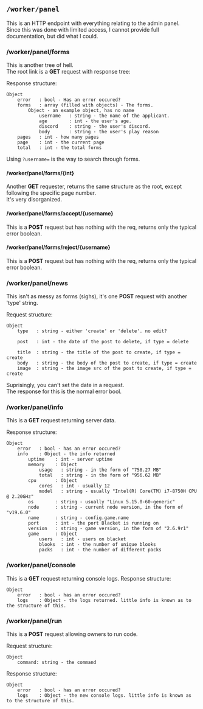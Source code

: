 ## ```/worker/panel```
This is an HTTP endpoint with everything relating to the admin panel.<br>
Since this was done with limited access, I cannot provide full documentation, but did what I could.<br>

### /worker/panel/forms
This is another tree of hell.<br>
The root link is a **GET** request with response tree:

Response structure:
```
Object
    error   : bool - Has an error occured?
    forms   : array (filled with objects) - The forms.
        Object - an example object, has no name
            username   : string - the name of the applicant.
            age        : int - the user's age.
            discord    : string - the user's discord.
            body       : string - the user's play reason
    pages   : int - how many pages 
    page    : int - the current page
    total   : int - the total forms
```

Using `?username=` is the way to search through forms.


#### /worker/panel/forms/{int}
Another **GET** requester, returns the same structure as the root, except following the specific page number.<br>
It's very disorganized.

#### /worker/panel/forms/accept/{username}
This is a **POST** request but has nothing with the req, returns only the typical error boolean.

#### /worker/panel/forms/reject/{username}
This is a **POST** request but has nothing with the req, returns only the typical error boolean.


### /worker/panel/news
This isn't as messy as forms (sighs), it's one **POST** request with another 'type' string.

Request structure:
```
Object
    type   : string - either 'create' or 'delete'. no edit?

    post   : int - the date of the post to delete, if type = delete

    title  : string - the title of the post to create, if type = create
    body   : string - the body of the post to create, if type = create
    image  : string - the image src of the post to create, if type = create
```

Suprisingly, you can't set the date in a request.<br>
The response for this is the normal error bool.

### /worker/panel/info
This is a **GET** request returning server data.

Response structure:
```
Object
    error   : bool - has an error occured?
    info    : Object - the info returned
        uptime    : int - server uptime
        memory    : Object
            usage   : string - in the form of "758.27 MB"
            total   : string - in the form of "956.62 MB"
        cpu       : Object
            cores   : int - usually 12
            model   : string - usually "Intel(R) Core(TM) i7-8750H CPU @ 2.20GHz"
        os        : string - usually "Linux 5.15.0-60-generic"
        node      : string - current node version, in the form of "v19.6.0"
        name      : string - config.game.name
        port      : int - the port Blacket is running on
        version   : string - game version, in the form of "2.6.9r1"
        game      : Object
            users   : int - users on blacket
            blooks  : int - the number of unique blooks
            packs   : int - the number of different packs
```

### /worker/panel/console
This is a **GET** request returning console logs.
Response structure:
```
Object
    error   : bool - has an error occured?
    logs    : Object - the logs returned. little info is known as to the structure of this.
```

### /worker/panel/run
This is a **POST** request allowing owners to run code.

Request structure:
```
Object
    command: string - the command
```

Response structure:
```
Object
    error   : bool - has an error occured?
    logs    : Object - the new console logs. little info is known as to the structure of this.
```